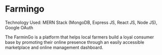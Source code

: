 # Farmingo
Technology Used: MERN Stack (MongoDB, Express JS, React JS, Node JS), Google OAuth


The FarminGo is a platform that helps local farmers build a loyal consumer base by promoting their
online presence through an easily accessible marketplace and online management dashboard.

